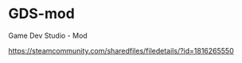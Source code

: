 # GDS-mod
 Game Dev Studio - Mod

 https://steamcommunity.com/sharedfiles/filedetails/?id=1816265550